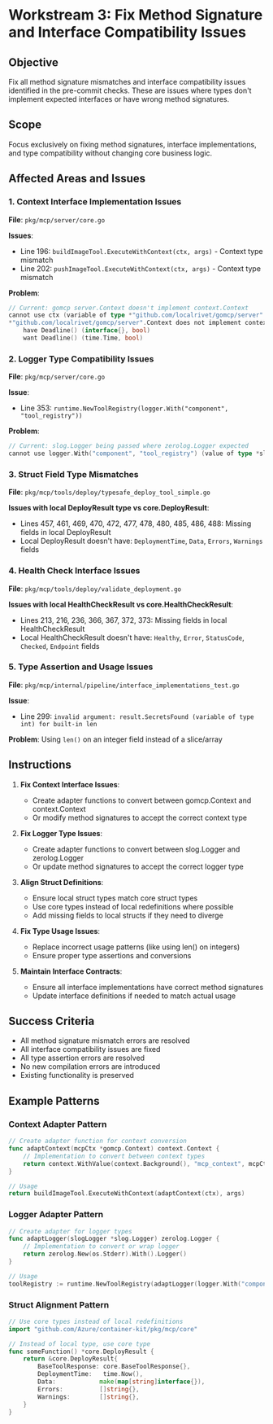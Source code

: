 # Workstream 3: Fix Method Signature and Interface Compatibility Issues

## Objective
Fix all method signature mismatches and interface compatibility issues identified in the pre-commit checks. These are issues where types don't implement expected interfaces or have wrong method signatures.

## Scope
Focus exclusively on fixing method signatures, interface implementations, and type compatibility without changing core business logic.

## Affected Areas and Issues

### 1. Context Interface Implementation Issues

**File**: `pkg/mcp/server/core.go`

**Issues**:
- Line 196: `buildImageTool.ExecuteWithContext(ctx, args)` - Context type mismatch
- Line 202: `pushImageTool.ExecuteWithContext(ctx, args)` - Context type mismatch

**Problem**: 
```go
// Current: gomcp server.Context doesn't implement context.Context
cannot use ctx (variable of type *"github.com/localrivet/gomcp/server".Context) as context.Context value in argument to ExecuteWithContext: 
*"github.com/localrivet/gomcp/server".Context does not implement context.Context (wrong type for method Deadline)
    have Deadline() (interface{}, bool)
    want Deadline() (time.Time, bool)
```

### 2. Logger Type Compatibility Issues

**File**: `pkg/mcp/server/core.go`

**Issue**:
- Line 353: `runtime.NewToolRegistry(logger.With("component", "tool_registry"))`

**Problem**:
```go
// Current: slog.Logger being passed where zerolog.Logger expected
cannot use logger.With("component", "tool_registry") (value of type *slog.Logger) as zerolog.Logger value in argument to runtime.NewToolRegistry
```

### 3. Struct Field Type Mismatches

**File**: `pkg/mcp/tools/deploy/typesafe_deploy_tool_simple.go`

**Issues with local DeployResult type vs core.DeployResult**:
- Lines 457, 461, 469, 470, 472, 477, 478, 480, 485, 486, 488: Missing fields in local DeployResult
- Local DeployResult doesn't have: `DeploymentTime`, `Data`, `Errors`, `Warnings` fields

### 4. Health Check Interface Issues

**File**: `pkg/mcp/tools/deploy/validate_deployment.go`

**Issues with local HealthCheckResult vs core.HealthCheckResult**:
- Lines 213, 216, 236, 366, 367, 372, 373: Missing fields in local HealthCheckResult
- Local HealthCheckResult doesn't have: `Healthy`, `Error`, `StatusCode`, `Checked`, `Endpoint` fields

### 5. Type Assertion and Usage Issues

**File**: `pkg/mcp/internal/pipeline/interface_implementations_test.go`

**Issue**:
- Line 299: `invalid argument: result.SecretsFound (variable of type int) for built-in len`

**Problem**: Using `len()` on an integer field instead of a slice/array

## Instructions

1. **Fix Context Interface Issues**:
   - Create adapter functions to convert between gomcp.Context and context.Context
   - Or modify method signatures to accept the correct context type

2. **Fix Logger Type Issues**:
   - Create adapter functions to convert between slog.Logger and zerolog.Logger
   - Or update method signatures to accept the correct logger type

3. **Align Struct Definitions**:
   - Ensure local struct types match core struct types
   - Use core types instead of local redefinitions where possible
   - Add missing fields to local structs if they need to diverge

4. **Fix Type Usage Issues**:
   - Replace incorrect usage patterns (like using len() on integers)
   - Ensure proper type assertions and conversions

5. **Maintain Interface Contracts**:
   - Ensure all interface implementations have correct method signatures
   - Update interface definitions if needed to match actual usage

## Success Criteria
- All method signature mismatch errors are resolved
- All interface compatibility issues are fixed
- All type assertion errors are resolved
- No new compilation errors are introduced
- Existing functionality is preserved

## Example Patterns

### Context Adapter Pattern
```go
// Create adapter function for context conversion
func adaptContext(mcpCtx *gomcp.Context) context.Context {
    // Implementation to convert between context types
    return context.WithValue(context.Background(), "mcp_context", mcpCtx)
}

// Usage
return buildImageTool.ExecuteWithContext(adaptContext(ctx), args)
```

### Logger Adapter Pattern
```go
// Create adapter for logger types
func adaptLogger(slogLogger *slog.Logger) zerolog.Logger {
    // Implementation to convert or wrap logger
    return zerolog.New(os.Stderr).With().Logger()
}

// Usage
toolRegistry := runtime.NewToolRegistry(adaptLogger(logger.With("component", "tool_registry")))
```

### Struct Alignment Pattern
```go
// Use core types instead of local redefinitions
import "github.com/Azure/container-kit/pkg/mcp/core"

// Instead of local type, use core type
func someFunction() *core.DeployResult {
    return &core.DeployResult{
        BaseToolResponse: core.BaseToolResponse{},
        DeploymentTime:   time.Now(),
        Data:            make(map[string]interface{}),
        Errors:          []string{},
        Warnings:        []string{},
    }
}
```